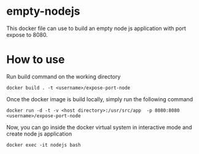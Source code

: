 # empty-nodejs

This docker file can use to build an empty node js application with port expose to 8080. 

# How to use
Run build command on the working directory

    docker build . -t <username>/expose-port-node

Once the docker image is build locally, simply run the following command

    docker run -d -t -v <host directory>:/usr/src/app  -p 8080:8080 <username>/expose-port-node
    
Now, you can go inside the docker virtual system in interactive mode and create node js application

    docker exec -it nodejs bash
